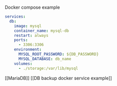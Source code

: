 Docker compose example
```yml
services:
  db:
    image: mysql
    container_name: mysql-db
    restart: always
    ports:
      - 3306:3306
    environment:
      MYSQL_ROOT_PASSWORD: ${DB_PASSWORD}
      MYSQL_DATABASE: db_name
    volumes:
      - ./storage:/var/lib/mysql

```


[[MariaDB]]
[[DB backup docker service example]]
